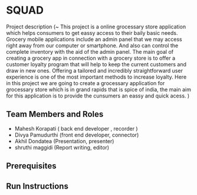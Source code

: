 # SQUAD

Project description (~ This project is a online grocessary store application which helps consumers to get eassy access to their baily basic needs. Grocery mobile applications include an admin panel that we may access right away from our computer or smartphone. And also can control the complete inventory with the aid of the admin panel. The main goal of creating a grocery app in connection with a grocery store is to offer a customer loyalty program that will help to keep the current customers and draw in new ones. Offering a tailored and incredibly straightforward user experience is one of the most important methods to increase loyalty. Here in this project we are going to create a grocessary application for grocessary store which is in grand rapids that is spice of india, the main aim for this application is to provide the cunsumers an eassy and quick acess. )

## Team Members and Roles
* Mahesh Korapati ( back end developer , recorder )
* Divya Pamudurthi (front end developer, connector)
* Akhil Dondatea (Presentation, presenter)
* shruthi maggidi (Report writing, editor)

## Prerequisites

## Run Instructions
